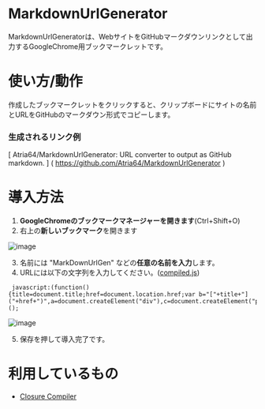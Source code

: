 # MarkdownUrlGenerator
MarkdownUrlGeneratorは、WebサイトをGitHubマークダウンリンクとして出力するGoogleChrome用ブックマークレットです。   

# 使い方/動作
作成したブックマークレットをクリックすると、クリップボードにサイトの名前とURLをGitHubのマークダウン形式でコピーします。
   
### 生成されるリンク例
[ Atria64/MarkdownUrlGenerator: URL converter to output as GitHub markdown. ] ( https://github.com/Atria64/MarkdownUrlGenerator )
   
# 導入方法
 1. **GoogleChromeのブックマークマネージャーを開きます**(Ctrl+Shift+O)
 2. 右上の**新しいブックマーク**を開きます    
    
 ![image](https://user-images.githubusercontent.com/49768768/102811815-549e7f80-4409-11eb-88c3-e379b3f2e0d6.png)
    
 3. 名前には "MarkDownUrlGen" などの**任意の名前を入力**します。
 4. URLには以下の文字列を入力してください。([compiled.js](./compiled.js))    
   
```
 javascript:(function(){title=document.title;href=document.location.href;var b="["+title+"]("+href+")",a=document.createElement("div"),c=document.createElement("pre");c.style.webkitUserSelect="auto";c.style.userSelect="auto";a.appendChild(c).textContent=b;b=a.style;b.position="fixed";b.right="200%";document.body.appendChild(a);document.getSelection().selectAllChildren(a);document.execCommand("copy");document.body.removeChild(a);alert("\u30af\u30ea\u30c3\u30d7\u30dc\u30fc\u30c9\u306b\u30b3\u30d4\u30fc\u3057\u307e\u3057\u305f\u3002")})();
```
    
![image](https://user-images.githubusercontent.com/49768768/102812233-08a00a80-440a-11eb-9b63-13b8b18dd2bd.png)

5. 保存を押して導入完了です。
 
# 利用しているもの
 - [Closure Compiler](https://closure-compiler.appspot.com/home)
